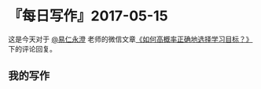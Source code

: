 # 『每日写作』2017-05-15

这是今天对于 [@易仁永澄](http://weibo.com/u/1640237087) 老师的微信文章[《如何高概率正确地选择学习目标？》](http://mp.weixin.qq.com/s/mob2TKWiy69z8eKVAICmDA)下的评论回复。

## 我的写作
